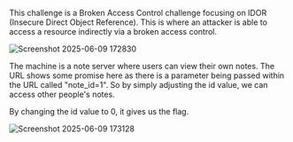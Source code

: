 This challenge is a Broken Access Control challenge focusing on IDOR (Insecure Direct Object Reference). This is where an attacker is able to access a resource indirectly via a broken access control.


![Screenshot 2025-06-09 172830](https://github.com/user-attachments/assets/14e6ea86-4c37-47cc-b734-5caebc799178)


The machine is a note server where users can view their own notes. The URL shows some promise here as there is a parameter being passed within the URL called "note_id=1". So by simply adjusting the id value, we can access other people's notes. 

By changing the id value to 0, it gives us the flag. 

![Screenshot 2025-06-09 173128](https://github.com/user-attachments/assets/89628994-e210-46c4-bf06-f936ad51d476)
